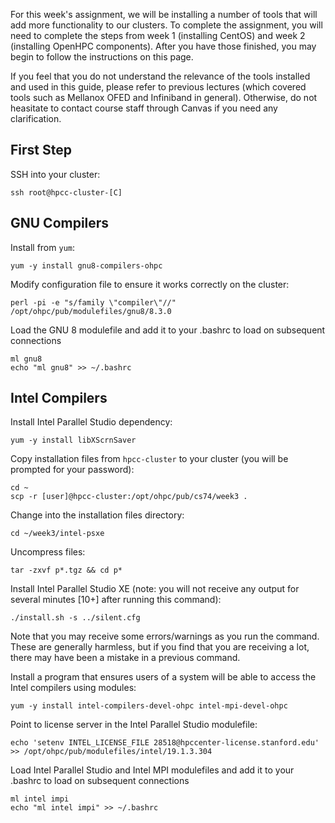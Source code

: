 For this week's assignment, we will be installing a number of tools that will add more functionality to our clusters. To complete the assignment, you will need to complete the steps from week 1 (installing CentOS) and week 2 (installing OpenHPC components). After you have those finished, you may begin to follow the instructions on this page.

If you feel that you do not understand the relevance of the tools installed and used in this guide, please refer to previous lectures (which covered tools such as Mellanox OFED and Infiniband in general). Otherwise, do not heasitate to contact course staff through Canvas if you need any clarification.

## First Step

SSH into your cluster:

```
ssh root@hpcc-cluster-[C]
```
## GNU Compilers

Install from `yum`:

```
yum -y install gnu8-compilers-ohpc
```

Modify configuration file to ensure it works correctly on the cluster:

```
perl -pi -e "s/family \"compiler\"//" /opt/ohpc/pub/modulefiles/gnu8/8.3.0
```

Load the GNU 8 modulefile and add it to your .bashrc to load on subsequent connections

```
ml gnu8
echo "ml gnu8" >> ~/.bashrc
```

## Intel Compilers

Install Intel Parallel Studio dependency:

```
yum -y install libXScrnSaver
```

Copy installation files from `hpcc-cluster` to your cluster (you will be prompted for your password):

```
cd ~
scp -r [user]@hpcc-cluster:/opt/ohpc/pub/cs74/week3 .
```

Change into the installation files directory:

```
cd ~/week3/intel-psxe
```

Uncompress files:

```
tar -zxvf p*.tgz && cd p*
```

Install Intel Parallel Studio XE (note: you will not receive any output for several minutes [10+] after running this command):

```
./install.sh -s ../silent.cfg
```

Note that you may receive some errors/warnings as you run the command. These are generally harmless, but if you find that you are receiving a lot, there may have been a mistake in a previous command.

Install a program that ensures users of a system will be able to access the Intel compilers using modules:

```
yum -y install intel-compilers-devel-ohpc intel-mpi-devel-ohpc
```

Point to license server in the Intel Parallel Studio modulefile:

```
echo 'setenv INTEL_LICENSE_FILE 28518@hpccenter-license.stanford.edu' >> /opt/ohpc/pub/modulefiles/intel/19.1.3.304
```

Load Intel Parallel Studio and Intel MPI modulefiles and add it to your .bashrc to load on subsequent connections

```
ml intel impi
echo "ml intel impi" >> ~/.bashrc
```
